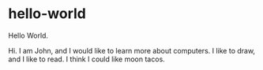 # hello-world
Hello World. 

Hi. I am John, and I would like to learn more about computers. I like to draw, and I like to read. I think I could like moon tacos. 
